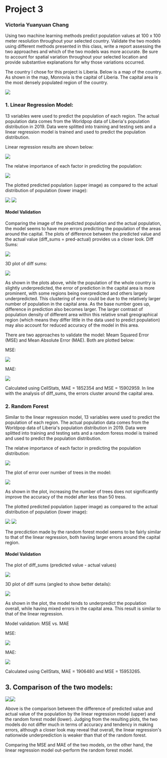 # Project 3
### Victoria Yuanyuan Chang

Using two machine learning methods predict population values at 100 x 100 meter resolution throughout your selected country.
Validate the two models using different methods presented in this class, write a report assessing the two approaches and which of the two models was more accurate. Be sure to account for spatial variation throughout your selected location and provide substantive explanations for why those variations occurred.

The country I chose for this project is Liberia. Below is a map of the country. As shown in the map, Monrovia is the capital of Liberia. The capital area is the most densely populated region of the country.

![](map.png)

### 1. Linear Regression Model:
13 variables were used to predict the population of each region. The actual population data comes from the Worldpop data of Liberia's population distribution in 2019. Data were splitted into training and testing sets and a linear regression model is trained and used to predict the population distribution.

Linear regression results are shown below:

![](lr_results.png)

The relatve importance of each factor in predicting the population:

![](lr_importance.png)

The plotted predicted population (upper image) as compared to the actual distribution of population (lower image):

![](lr_popsum.png) ![](actual_pop.png)

#### Model Validation
Comparing the image of the predicted population and the actual population, the model seems to have more errors predicting the population of the areas around the capital. The plots of difference between the predicted value and the actual value (diff_sums = pred-actual) provides us a closer look.
Diff Sums:

![](lr_diffsum.png)

3D plot of diff sums:

![](lr_3d.png)

As shown in the plots above, while the population of the whole country is slightly underpredicted, the error of prediction in the capital area is more prominent, with some regions being overpredicted and others largely underpredicted. This clustering of error could be due to the relatively larger number of population in the capital area. As the base number goes up, difference in prediction also becomes larger. The larger contrast of population density of different area within this relative small greographical region (which means they differ little in the data used to predict population) may also account for reduced accuracy of the model in this area.

There are two approaches to validate the model: Meam Squared Error (MSE) and Mean Absolute Error (MAE). Both are plotted below:

MSE:

![](lr_mse.png)

MAE:

![](lr_mae.png)

Calculated using CellStats, MAE = 1852354 and MSE = 15902959. In line with the analysis of diff_sums, the errors cluster around the capital area.

### 2. Random Forest
Similar to the linear regression model, 13 variables were used to predict the population of each region. The actual population data comes from the Worldpop data of Liberia's population distribution in 2019. Data were splitted into training and testing sets and a random foress model is trained and used to predict the population distribution.

The relatve importance of each factor in predicting the population distribution:

![](rf_importance.png)

The plot of error over number of trees in the model:

![](rf_results.png)

As shown in the plot, increasing the number of trees does not significantly improve the accuracy of the model after less than 50 tress.

The plotted predicted population (upper image) as compared to the actual distribution of population (lower image):

![](rf_popsum.png) ![](actual_pop.png)

The precdiction made by the random forest model seems to be fairly similar to that of the linear regression, both haviing larger errors around the capital region.

#### Model Validation 

The plot of diff_sums (predicted value - actual values)

![](rf_diffsum.png)

3D plot of diff sums (angled to show better details):

![](rf_3d.png)

As shown in the plot, the model tends to underpredict the population overall, while having mixed errors in the capital area. This result is similar to that of the linear regression.

Model validation: MSE vs. MAE

MSE:

![](rf_mse.png)

MAE:

![](rf_mae.png)

Calculated using CellStats, MAE = 1906480 and MSE = 15953265.

## 3. Comparison of the two models:
![](lr_diffsum.png)![](rf_diffsum.png)

Above is the comparison between the difference of predicted value and actual value of the population by the linear regression model (upper) and the random forest model (lower). Judging from the resulting plots, the two models do not differ much in terms of accuracy and tendency in making errors, although a closer look may reveal that overall, the linear regression's nationwide underprediction is weaker than that of the random forest.

Comparing the MSE and MAE of the two models, on the other hand, the linear regression model out-perform the random forest model.

